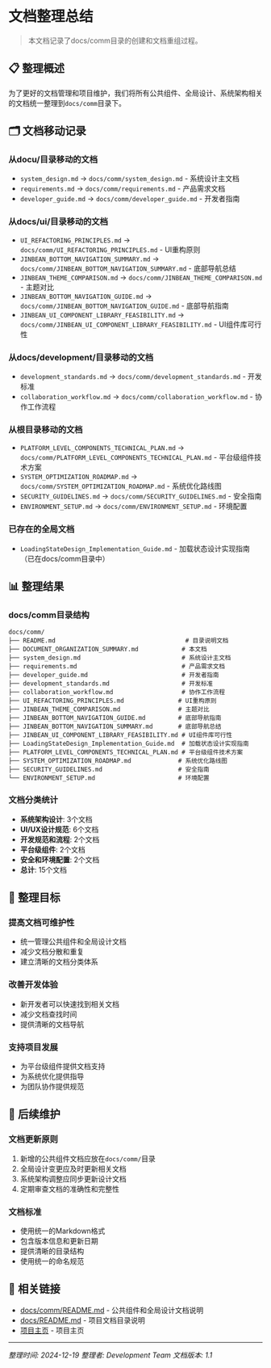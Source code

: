 # 文档整理总结

> 本文档记录了docs/comm目录的创建和文档重组过程。

## 📋 整理概述

为了更好的文档管理和项目维护，我们将所有公共组件、全局设计、系统架构相关的文档统一整理到`docs/comm`目录下。

## 🗂️ 文档移动记录

### **从docu/目录移动的文档**
- `system_design.md` → `docs/comm/system_design.md` - 系统设计主文档
- `requirements.md` → `docs/comm/requirements.md` - 产品需求文档
- `developer_guide.md` → `docs/comm/developer_guide.md` - 开发者指南

### **从docs/ui/目录移动的文档**
- `UI_REFACTORING_PRINCIPLES.md` → `docs/comm/UI_REFACTORING_PRINCIPLES.md` - UI重构原则
- `JINBEAN_BOTTOM_NAVIGATION_SUMMARY.md` → `docs/comm/JINBEAN_BOTTOM_NAVIGATION_SUMMARY.md` - 底部导航总结
- `JINBEAN_THEME_COMPARISON.md` → `docs/comm/JINBEAN_THEME_COMPARISON.md` - 主题对比
- `JINBEAN_BOTTOM_NAVIGATION_GUIDE.md` → `docs/comm/JINBEAN_BOTTOM_NAVIGATION_GUIDE.md` - 底部导航指南
- `JINBEAN_UI_COMPONENT_LIBRARY_FEASIBILITY.md` → `docs/comm/JINBEAN_UI_COMPONENT_LIBRARY_FEASIBILITY.md` - UI组件库可行性

### **从docs/development/目录移动的文档**
- `development_standards.md` → `docs/comm/development_standards.md` - 开发标准
- `collaboration_workflow.md` → `docs/comm/collaboration_workflow.md` - 协作工作流程

### **从根目录移动的文档**
- `PLATFORM_LEVEL_COMPONENTS_TECHNICAL_PLAN.md` → `docs/comm/PLATFORM_LEVEL_COMPONENTS_TECHNICAL_PLAN.md` - 平台级组件技术方案
- `SYSTEM_OPTIMIZATION_ROADMAP.md` → `docs/comm/SYSTEM_OPTIMIZATION_ROADMAP.md` - 系统优化路线图
- `SECURITY_GUIDELINES.md` → `docs/comm/SECURITY_GUIDELINES.md` - 安全指南
- `ENVIRONMENT_SETUP.md` → `docs/comm/ENVIRONMENT_SETUP.md` - 环境配置

### **已存在的全局文档**
- `LoadingStateDesign_Implementation_Guide.md` - 加载状态设计实现指南（已在docs/comm目录中）

## 📊 整理结果

### **docs/comm目录结构**
```
docs/comm/
├── README.md                                    # 目录说明文档
├── DOCUMENT_ORGANIZATION_SUMMARY.md            # 本文档
├── system_design.md                            # 系统设计主文档
├── requirements.md                             # 产品需求文档
├── developer_guide.md                          # 开发者指南
├── development_standards.md                    # 开发标准
├── collaboration_workflow.md                   # 协作工作流程
├── UI_REFACTORING_PRINCIPLES.md               # UI重构原则
├── JINBEAN_THEME_COMPARISON.md                # 主题对比
├── JINBEAN_BOTTOM_NAVIGATION_GUIDE.md         # 底部导航指南
├── JINBEAN_BOTTOM_NAVIGATION_SUMMARY.md       # 底部导航总结
├── JINBEAN_UI_COMPONENT_LIBRARY_FEASIBILITY.md # UI组件库可行性
├── LoadingStateDesign_Implementation_Guide.md  # 加载状态设计实现指南
├── PLATFORM_LEVEL_COMPONENTS_TECHNICAL_PLAN.md # 平台级组件技术方案
├── SYSTEM_OPTIMIZATION_ROADMAP.md             # 系统优化路线图
├── SECURITY_GUIDELINES.md                     # 安全指南
└── ENVIRONMENT_SETUP.md                       # 环境配置
```

### **文档分类统计**
- **系统架构设计**: 3个文档
- **UI/UX设计规范**: 6个文档
- **开发规范和流程**: 2个文档
- **平台级组件**: 2个文档
- **安全和环境配置**: 2个文档
- **总计**: 15个文档

## 🎯 整理目标

### **提高文档可维护性**
- 统一管理公共组件和全局设计文档
- 减少文档分散和重复
- 建立清晰的文档分类体系

### **改善开发体验**
- 新开发者可以快速找到相关文档
- 减少文档查找时间
- 提供清晰的文档导航

### **支持项目发展**
- 为平台级组件提供文档支持
- 为系统优化提供指导
- 为团队协作提供规范

## 📝 后续维护

### **文档更新原则**
1. 新增的公共组件文档应放在`docs/comm/`目录
2. 全局设计变更应及时更新相关文档
3. 系统架构调整应同步更新设计文档
4. 定期审查文档的准确性和完整性

### **文档标准**
- 使用统一的Markdown格式
- 包含版本信息和更新日期
- 提供清晰的目录结构
- 使用统一的命名规范

## 🔗 相关链接

- [docs/comm/README.md](./README.md) - 公共组件和全局设计文档说明
- [docs/README.md](../README.md) - 项目文档目录说明
- [项目主页](../../README.md) - 项目主页

---

*整理时间: 2024-12-19*
*整理者: Development Team*
*文档版本: 1.1* 